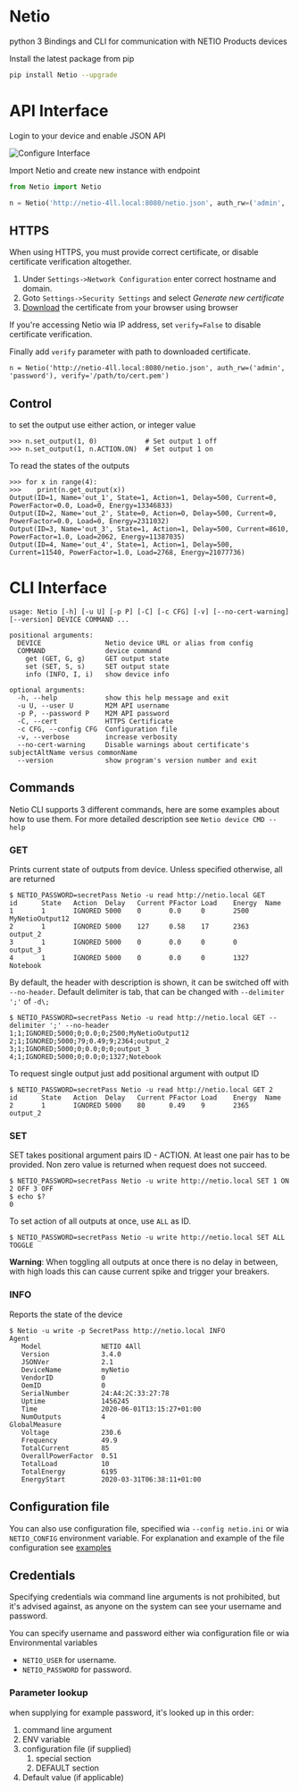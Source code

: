 # Netio

python 3 Bindings and CLI for communication with NETIO Products devices

Install the latest package from pip
```bash
pip install Netio --upgrade
```
# API Interface

Login to your device and enable JSON API

![Configure Interface](docs/NetioIface.png)

Import Netio and create new instance with endpoint
```python
from Netio import Netio

n = Netio('http://netio-4ll.local:8080/netio.json', auth_rw=('admin', 'password'))
```

## HTTPS
When using HTTPS, you must provide correct certificate, or disable certificate verification altogether.

 1. Under `Settings->Network Configuration` enter correct hostname and domain. 
 2. Goto `Settings->Security Settings` and select *Generate new certificate*
 3. [Download](https://docs.digicert.com/manage-certificates/client-certificates-guide/manage-your-personal-id-certificate/windows-export-your-personal-id-certificate/) the certificate from your browser using browser

If you're accessing Netio wia IP address, set `verify=False` to disable certificate verification. 

Finally add `verify` parameter with path to downloaded certificate.
```pydocstring
n = Netio('http://netio-4ll.local:8080/netio.json', auth_rw=('admin', 'password'), verify='/path/to/cert.pem')
```


## Control
to set the output use either action, or integer value
```pydocstring
>>> n.set_output(1, 0)            # Set output 1 off
>>> n.set_output(1, n.ACTION.ON)  # Set output 1 on
```

To read the states of the outputs
```pydocstring
>>> for x in range(4):
>>>    print(n.get_output(x))
Output(ID=1, Name='out_1', State=1, Action=1, Delay=500, Current=0, PowerFactor=0.0, Load=0, Energy=13346833)
Output(ID=2, Name='out_2', State=0, Action=0, Delay=500, Current=0, PowerFactor=0.0, Load=0, Energy=2311032)
Output(ID=3, Name='out_3', State=1, Action=1, Delay=500, Current=8610, PowerFactor=1.0, Load=2062, Energy=11387035)
Output(ID=4, Name='out_4', State=1, Action=1, Delay=500, Current=11540, PowerFactor=1.0, Load=2768, Energy=21077736)
```

# CLI Interface
```
usage: Netio [-h] [-u U] [-p P] [-C] [-c CFG] [-v] [--no-cert-warning] [--version] DEVICE COMMAND ...

positional arguments:
  DEVICE                Netio device URL or alias from config
  COMMAND               device command
    get (GET, G, g)     GET output state
    set (SET, S, s)     SET output state
    info (INFO, I, i)   show device info

optional arguments:
  -h, --help            show this help message and exit
  -u U, --user U        M2M API username
  -p P, --password P    M2M API password
  -C, --cert            HTTPS Certificate
  -c CFG, --config CFG  Configuration file
  -v, --verbose         increase verbosity
  --no-cert-warning     Disable warnings about certificate's subjectAltName versus commonName
  --version             show program's version number and exit
```

## Commands

Netio CLI supports 3 different commands, here are some examples about how to use them. 
For more detailed description see `Netio device CMD --help`


### GET
Prints current state of outputs from device. Unless specified otherwise, all are returned

```
$ NETIO_PASSWORD=secretPass Netio -u read http://netio.local GET
id      State   Action  Delay   Current PFactor Load    Energy  Name
1       1       IGNORED 5000    0       0.0     0       2500    MyNetioOutput12
2       1       IGNORED 5000    127     0.58    17      2363    output_2
3       1       IGNORED 5000    0       0.0     0       0       output_3
4       1       IGNORED 5000    0       0.0     0       1327    Notebook
```

By default, the header with description is shown, it can be switched off with `--no-header`.
Default delimiter is tab, that can be changed with `--delimiter ';'` of `-d\;`

```
$ NETIO_PASSWORD=secretPass Netio -u read http://netio.local GET --delimiter ';' --no-header
1;1;IGNORED;5000;0;0.0;0;2500;MyNetioOutput12
2;1;IGNORED;5000;79;0.49;9;2364;output_2
3;1;IGNORED;5000;0;0.0;0;0;output_3
4;1;IGNORED;5000;0;0.0;0;1327;Notebook
```

To request single output just add positional argument with output ID

```
$ NETIO_PASSWORD=secretPass Netio -u read http://netio.local GET 2
id      State   Action  Delay   Current PFactor Load    Energy  Name
2       1       IGNORED 5000    80      0.49    9       2365    output_2
```

### SET

SET takes positional argument pairs ID - ACTION. At least one pair has to be provided.
Non zero value is returned when request does not succeed.

```
$ NETIO_PASSWORD=secretPass Netio -u write http://netio.local SET 1 ON 2 OFF 3 OFF
$ echo $?
0
```

To set action of all outputs at once, use `ALL` as ID.

```
$ NETIO_PASSWORD=secretPass Netio -u write http://netio.local SET ALL TOGGLE
```


**Warning**: When toggling all outputs at once there is no delay in between, with high loads this can cause current
 spike
 and trigger your breakers.


### INFO
Reports the state of the device

```
$ Netio -u write -p SecretPass http://netio.local INFO
Agent
   Model               NETIO 4All
   Version             3.4.0
   JSONVer             2.1
   DeviceName          myNetio
   VendorID            0
   OemID               0
   SerialNumber        24:A4:2C:33:27:78
   Uptime              1456245
   Time                2020-06-01T13:15:27+01:00
   NumOutputs          4
GlobalMeasure
   Voltage             230.6
   Frequency           49.9
   TotalCurrent        85
   OverallPowerFactor  0.51
   TotalLoad           10
   TotalEnergy         6195
   EnergyStart         2020-03-31T06:38:11+01:00
```

## Configuration file
 
You can also use configuration file, specified wia `--config netio.ini` or wia `NETIO_CONFIG` environment variable.
For explanation and example of the file configuration see [examples](examples/netio.example.ini)

## Credentials

Specifying credentials wia command line arguments is not prohibited, but it's advised against, 
as anyone on the system can see your username and password.

You can specify username and password either wia configuration file or wia Environmental variables

 - `NETIO_USER` for username.
 - `NETIO_PASSWORD` for password.


### Parameter lookup
when supplying for example password, it's looked up in this order:
  1. command line argument
  2. ENV variable
  3. configuration file (if supplied)
     1. special section
     2. DEFAULT section
  4. Default value (if applicable)